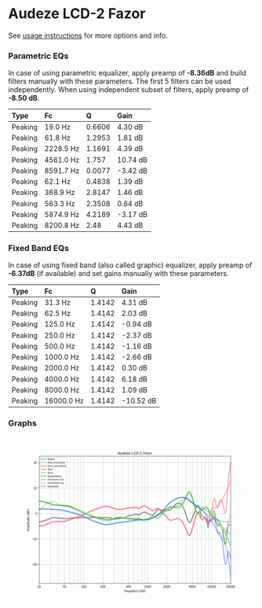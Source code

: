 # Audeze LCD-2 Fazor
See [usage instructions](https://github.com/jaakkopasanen/AutoEq#usage) for more options and info.

### Parametric EQs
In case of using parametric equalizer, apply preamp of **-8.36dB** and build filters manually
with these parameters. The first 5 filters can be used independently.
When using independent subset of filters, apply preamp of **-8.50 dB**.

| Type    | Fc        |      Q | Gain     |
|:--------|:----------|:-------|:---------|
| Peaking | 19.0 Hz   | 0.6606 | 4.30 dB  |
| Peaking | 61.8 Hz   | 1.2953 | 1.81 dB  |
| Peaking | 2228.5 Hz | 1.1691 | 4.39 dB  |
| Peaking | 4561.0 Hz | 1.757  | 10.74 dB |
| Peaking | 8591.7 Hz | 0.0077 | -3.42 dB |
| Peaking | 62.1 Hz   | 0.4838 | 1.39 dB  |
| Peaking | 368.9 Hz  | 2.8147 | 1.46 dB  |
| Peaking | 563.3 Hz  | 2.3508 | 0.64 dB  |
| Peaking | 5874.9 Hz | 4.2189 | -3.17 dB |
| Peaking | 8200.8 Hz | 2.48   | 4.43 dB  |

### Fixed Band EQs
In case of using fixed band (also called graphic) equalizer, apply preamp of **-6.37dB**
(if available) and set gains manually with these parameters.

| Type    | Fc         |      Q | Gain      |
|:--------|:-----------|:-------|:----------|
| Peaking | 31.3 Hz    | 1.4142 | 4.31 dB   |
| Peaking | 62.5 Hz    | 1.4142 | 2.03 dB   |
| Peaking | 125.0 Hz   | 1.4142 | -0.94 dB  |
| Peaking | 250.0 Hz   | 1.4142 | -2.37 dB  |
| Peaking | 500.0 Hz   | 1.4142 | -1.16 dB  |
| Peaking | 1000.0 Hz  | 1.4142 | -2.66 dB  |
| Peaking | 2000.0 Hz  | 1.4142 | 0.30 dB   |
| Peaking | 4000.0 Hz  | 1.4142 | 6.18 dB   |
| Peaking | 8000.0 Hz  | 1.4142 | 1.09 dB   |
| Peaking | 16000.0 Hz | 1.4142 | -10.52 dB |

### Graphs
![](./Audeze%20LCD-2%20Fazor.png)